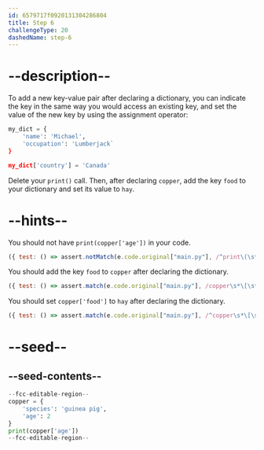```yaml
---
id: 6579717f0920131304286804
title: Step 6
challengeType: 20
dashedName: step-6
---
```


# --description--

To add a new key-value pair after declaring a dictionary, you can indicate the key in the same way you would access an existing key, and set the value of the new key by using the assignment operator:

```py
my_dict = {
    'name': 'Michael',
    'occupation': 'Lumberjack`
}

my_dict['country'] = 'Canada'
```

Delete your `print()` call. Then, after declaring `copper`, add the key `food` to your dictionary and set its value to `hay`.

# --hints--

You should not have `print(copper['age'])` in your code.

```js
({ test: () => assert.notMatch(e.code.original["main.py"], /^print\(\s*copper\s*\[\s*("|')age\1\s*\]\s*\)/m) })
```

You should add the key `food` to `copper` after declaring the dictionary.

```js
({ test: () => assert.match(e.code.original["main.py"], /copper\s*\[\s*("|')food\1\s*\]/) })
```

You should set `copper['food']` to `hay` after declaring the dictionary.

```js
({ test: () => assert.match(e.code.original["main.py"], /^copper\s*\[\s*("|')food\1\s*\]\s*=\s*("|')hay\2/m) })
```

# --seed--

## --seed-contents--

```py
--fcc-editable-region--
copper = {
    'species': 'guinea pig',
    'age': 2
}
print(copper['age'])
--fcc-editable-region--
```
